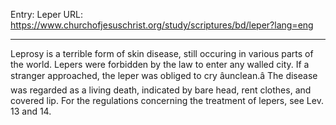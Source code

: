 Entry: Leper
URL: https://www.churchofjesuschrist.org/study/scriptures/bd/leper?lang=eng

---

Leprosy is a terrible form of skin disease, still occuring in various parts of the world. Lepers were forbidden by the law to enter any walled city. If a stranger approached, the leper was obliged to cry âunclean.â The disease was regarded as a living death, indicated by bare head, rent clothes, and covered lip. For the regulations concerning the treatment of lepers, see Lev. 13 and 14.
